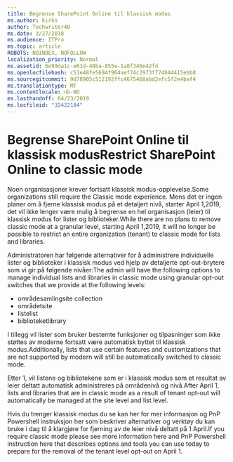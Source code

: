```yaml
---
title: Begrense SharePoint Online til klassisk modus
ms.author: kirks
author: Techwriter40
ms.date: 3/27/2018
ms.audience: ITPro
ms.topic: article
ROBOTS: NOINDEX, NOFOLLOW
localization_priority: Normal
ms.assetid: 6e99da1c-e61d-40ba-855e-1a8f346e42fd
ms.openlocfilehash: c51e48fe5694f964aef74c2973f774b44415ebb8
ms.sourcegitcommit: 9d78905c512192ffc4675468abd2efc5f2e4baf4
ms.translationtype: MT
ms.contentlocale: nb-NO
ms.lasthandoff: 04/23/2019
ms.locfileid: "32422184"
---
```

# <a name="restrict-sharepoint-online-to-classic-mode"></a><span data-ttu-id="69b9d-102">Begrense SharePoint Online til klassisk modus</span><span class="sxs-lookup"><span data-stu-id="69b9d-102">Restrict SharePoint Online to classic mode</span></span>

<span data-ttu-id="69b9d-103">Noen organisasjoner krever fortsatt klassisk modus-opplevelse.</span><span class="sxs-lookup"><span data-stu-id="69b9d-103">Some organizations still require the Classic mode experience.</span></span> <span data-ttu-id="69b9d-104">Mens det er ingen planer om å fjerne klassisk modus på et detaljert nivå, starter April 1,2019, det vil ikke lenger være mulig å begrense en hel organisasjon (leier) til klassisk modus for lister og biblioteker.</span><span class="sxs-lookup"><span data-stu-id="69b9d-104">While there are no plans to remove classic mode at a granular level, starting April 1,2019, it will no longer be possible to restrict an entire organization (tenant) to classic mode for lists and libraries.</span></span>

<span data-ttu-id="69b9d-105">Administratoren har følgende alternativer for å administrere individuelle lister og biblioteker i klassisk modus ved hjelp av detaljerte opt-out-brytere som vi gir på følgende nivåer:</span><span class="sxs-lookup"><span data-stu-id="69b9d-105">The admin will have the following options to manage individual lists and libraries in classic mode using granular opt-out switches that we provide at the following levels:</span></span>

- <span data-ttu-id="69b9d-106">områdesamling</span><span class="sxs-lookup"><span data-stu-id="69b9d-106">site collection</span></span>
- <span data-ttu-id="69b9d-107">området</span><span class="sxs-lookup"><span data-stu-id="69b9d-107">site</span></span>
- <span data-ttu-id="69b9d-108">liste</span><span class="sxs-lookup"><span data-stu-id="69b9d-108">list</span></span>
- <span data-ttu-id="69b9d-109">biblioteket</span><span class="sxs-lookup"><span data-stu-id="69b9d-109">library</span></span>

<span data-ttu-id="69b9d-110">I tillegg vil lister som bruker bestemte funksjoner og tilpasninger som ikke støttes av moderne fortsatt være automatisk byttet til klassisk modus.</span><span class="sxs-lookup"><span data-stu-id="69b9d-110">Additionally, lists that use certain features and customizations that are not supported by modern will still be automatically switched to classic mode.</span></span>

<span data-ttu-id="69b9d-111">Etter 1, vil listene og bibliotekene som er i klassisk modus som et resultat av leier deltatt automatisk administreres på områdenivå og nivå.</span><span class="sxs-lookup"><span data-stu-id="69b9d-111">After April 1, lists and libraries that are in classic mode as a result of tenant opt-out will automatically be managed at the site level and list level.</span></span>

<span data-ttu-id="69b9d-112">Hvis du trenger klassisk modus du se kan her for mer informasjon og PnP Powershell instruksjon her som beskriver alternativer og verktøy du kan bruke i dag til å klargjøre for fjerning av de leier nivå deltatt på 1 April.</span><span class="sxs-lookup"><span data-stu-id="69b9d-112">If you require classic mode please see more information here and PnP Powershell instruction here that describes options and tools you can use today to prepare for the removal of the tenant level opt-out on April 1.</span></span>
